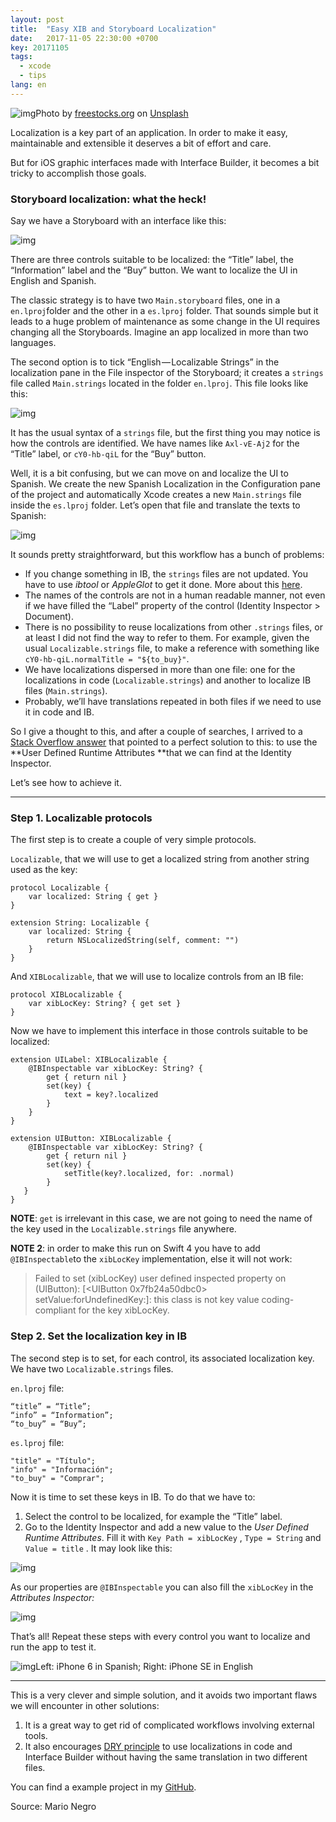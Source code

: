 ```yaml
---
layout: post
title:  "Easy XIB and Storyboard Localization"
date:   2017-11-05 22:30:00 +0700
key: 20171105
tags:
  - xcode
  - tips
lang: en
---
```




![img](https://cdn-images-1.medium.com/max/1600/1*oFXeXtJ2LM8uB7prmtAZmw.jpeg)Photo by [freestocks.org](https://unsplash.com/photos/jUSu0686zDM) on [Unsplash](https://unsplash.com)

Localization is a key part of an application. In order to make it easy, maintainable and extensible it deserves a bit of effort and care.

But for iOS graphic interfaces made with Interface Builder, it becomes a bit tricky to accomplish those goals.

### Storyboard localization: what the heck!

Say we have a Storyboard with an interface like this:

![img](https://cdn-images-1.medium.com/max/1600/1*9hTd6a-GI-p5IJiTtcwfqw.png)

There are three controls suitable to be localized: the “Title” label, the “Information” label and the “Buy” button. We want to localize the UI in English and Spanish.

The classic strategy is to have two `Main.storyboard` files, one in a `en.lproj`folder and the other in a `es.lproj` folder. That sounds simple but it leads to a huge problem of maintenance as some change in the UI requires changing all the Storyboards. Imagine an app localized in more than two languages.

The second option is to tick “English — Localizable Strings” in the localization pane in the File inspector of the Storyboard; it creates a `strings` file called `Main.strings` located in the folder `en.lproj`. This file looks like this:

![img](https://cdn-images-1.medium.com/max/1600/1*AaeTIl9OwM9jR6VKwq6XOQ.png)

It has the usual syntax of a `strings` file, but the first thing you may notice is how the controls are identified. We have names like `Axl-vE-Aj2` for the “Title” label, or `cY0-hb-qiL` for the “Buy” button.

Well, it is a bit confusing, but we can move on and localize the UI to Spanish. We create the new Spanish Localization in the Configuration pane of the project and automatically Xcode creates a new `Main.strings` file inside the `es.lproj` folder. Let’s open that file and translate the texts to Spanish:

![img](https://cdn-images-1.medium.com/max/1600/1*AJMl0WFOOGvPRPWPTTKndQ.png)

It sounds pretty straightforward, but this workflow has a bunch of problems:

- If you change something in IB, the `strings` files are not updated. You have to use *ibtool* or *AppleGlot* to get it done. More about this [here](https://ayeohyes.wordpress.com/2015/07/24/localizing-storyboards-and-xibs/).
- The names of the controls are not in a human readable manner, not even if we have filled the “Label” property of the control (Identity Inspector > Document).
- There is no possibility to reuse localizations from other `.strings` files, or at least I did not find the way to refer to them.
  For example, given the usual `Localizable.strings` file, to make a reference with something like `cY0-hb-qiL.normalTitle = "${to_buy}"`.
- We have localizations dispersed in more than one file: one for the localizations in code (`Localizable.strings`) and another to localize IB files (`Main.strings`).
- Probably, we’ll have translations repeated in both files if we need to use it in code and IB.

So I give a thought to this, and after a couple of searches, I arrived to a [Stack Overflow answer](https://stackoverflow.com/a/21443515/191059) that pointed to a perfect solution to this: to use the **User Defined Runtime Attributes **that we can find at the Identity Inspector.

Let’s see how to achieve it.

------

### Step 1. Localizable protocols

The first step is to create a couple of very simple protocols.

`Localizable`, that we will use to get a localized string from another string used as the key:

```
protocol Localizable {
    var localized: String { get }
}
```

```
extension String: Localizable {
    var localized: String {
        return NSLocalizedString(self, comment: "")
    }
}
```

And `XIBLocalizable`, that we will use to localize controls from an IB file:

```
protocol XIBLocalizable {
    var xibLocKey: String? { get set }
}
```

Now we have to implement this interface in those controls suitable to be localized:

```
extension UILabel: XIBLocalizable {
    @IBInspectable var xibLocKey: String? {
        get { return nil }
        set(key) {
            text = key?.localized
        }
    }
}
```

```
extension UIButton: XIBLocalizable {
    @IBInspectable var xibLocKey: String? {
        get { return nil }
        set(key) {
            setTitle(key?.localized, for: .normal)
        }
   }
}
```

**NOTE**: `get` is irrelevant in this case, we are not going to need the name of the key used in the `Localizable.strings` file anywhere.

**NOTE 2**: in order to make this run on Swift 4 you have to add `@IBInspectable`to the `xibLocKey` implementation, else it will not work:

> Failed to set (xibLocKey) user defined inspected property on (UIButton): [<UIButton 0x7fb24a50dbc0> setValue:forUndefinedKey:]: this class is not key value coding-compliant for the key xibLocKey.

### Step 2. Set the localization key in IB

The second step is to set, for each control, its associated localization key. We have two `Localizable.strings` files.

`en.lproj` file:

```
“title” = “Title”;
“info” = “Information”;
“to_buy” = “Buy”;
```

`es.lproj` file:

```
"title" = "Título";
"info" = "Información";
"to_buy" = "Comprar";
```

Now it is time to set these keys in IB. To do that we have to:

1. Select the control to be localized, for example the “Title” label.
2. Go to the Identity Inspector and add a new value to the *User Defined Runtime Attributes*. Fill it with `Key Path = xibLocKey` , `Type = String` and `Value = title` . It may look like this:

![img](https://cdn-images-1.medium.com/max/1600/1*lTVg9pCO35OzgY1oObi8Wg.png)

As our properties are `@IBInspectable` you can also fill the `xibLocKey` in the *Attributes Inspector:*

![img](https://cdn-images-1.medium.com/max/1600/1*ZDtR1ogbCU3zmUBmCZQ3YA.png)

That’s all! Repeat these steps with every control you want to localize and run the app to test it.

![img](https://cdn-images-1.medium.com/max/1600/1*YlzFrh9t24GWIFWcDgvQPQ.png)Left: iPhone 6 in Spanish; Right: iPhone SE in English

------

This is a very clever and simple solution, and it avoids two important flaws we will encounter in other solutions:

1. It is a great way to get rid of complicated workflows involving external tools.
2. It also encourages [DRY principle](https://en.wikipedia.org/wiki/Don%27t_repeat_yourself) to use localizations in code and Interface Builder without having the same translation in two different files.

You can find a example project in my [GitHub](https://github.com/emenegro/xib-localization).

Source: Mario Negro
